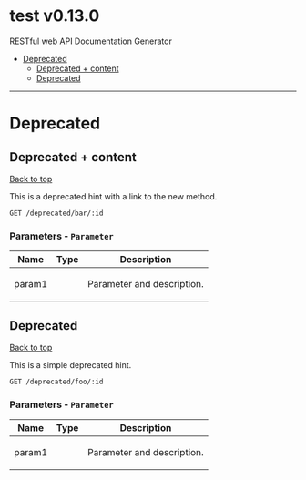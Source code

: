 <a name="top"></a>
# test v0.13.0

RESTful web API Documentation Generator

 - [Deprecated](#Deprecated)
   - [Deprecated + content](#Deprecated-+-content)
   - [Deprecated](#Deprecated)

___


# <a name='Deprecated'></a> Deprecated

## <a name='Deprecated-+-content'></a> Deprecated + content
[Back to top](#top)

<p>This is a deprecated hint with a link to the new method.</p>

```
GET /deprecated/bar/:id
```

### Parameters - `Parameter`

| Name     | Type       | Description                           |
|----------|------------|---------------------------------------|
| param1 |  | <p>Parameter and description.</p> |

## <a name='Deprecated'></a> Deprecated
[Back to top](#top)

<p>This is a simple deprecated hint.</p>

```
GET /deprecated/foo/:id
```

### Parameters - `Parameter`

| Name     | Type       | Description                           |
|----------|------------|---------------------------------------|
| param1 |  | <p>Parameter and description.</p> |

